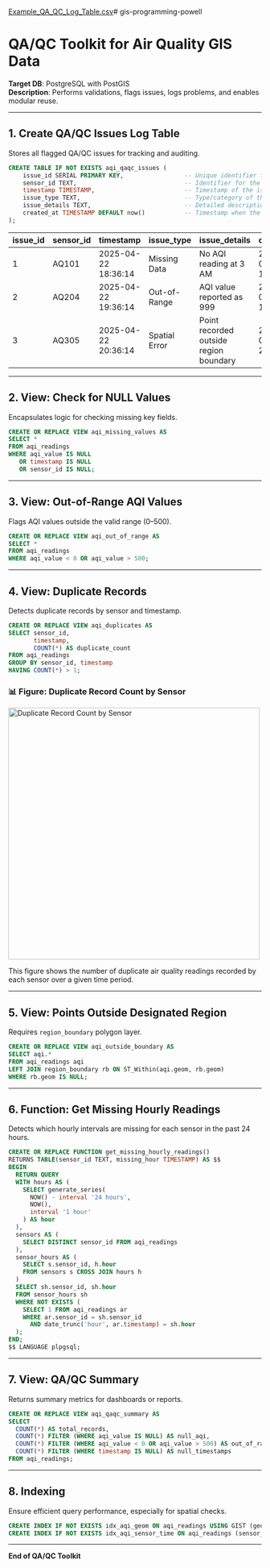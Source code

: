 [Example_QA_QC_Log_Table.csv](https://github.com/user-attachments/files/19857197/Example_QA_QC_Log_Table.csv)# gis-programming-powell

# QA/QC Toolkit for Air Quality GIS Data

**Target DB**: PostgreSQL with PostGIS  
**Description**: Performs validations, flags issues, logs problems, and enables modular reuse.

---

## 1. Create QA/QC Issues Log Table

Stores all flagged QA/QC issues for tracking and auditing.

```sql
CREATE TABLE IF NOT EXISTS aqi_qaqc_issues (
    issue_id SERIAL PRIMARY KEY,                 -- Unique identifier for each issue
    sensor_id TEXT,                              -- Identifier for the sensor reporting the issue
    timestamp TIMESTAMP,                         -- Timestamp of the issue occurrence
    issue_type TEXT,                             -- Type/category of the issue (e.g., missing data, out-of-range value)
    issue_details TEXT,                          -- Detailed description of the issue
    created_at TIMESTAMP DEFAULT now()           -- Timestamp when the issue was logged
);
```
| issue_id | sensor_id | timestamp           | issue_type    | issue_details                         | created_at           |
|----------|-----------|---------------------|---------------|----------------------------------------|----------------------|
| 1        | AQ101     | 2025-04-22 18:36:14 | Missing Data  | No AQI reading at 3 AM                | 2025-04-22 18:51:14  |
| 2        | AQ204     | 2025-04-22 19:36:14 | Out-of-Range  | AQI value reported as 999             | 2025-04-22 19:46:14  |
| 3        | AQ305     | 2025-04-22 20:36:14 | Spatial Error | Point recorded outside region boundary| 2025-04-22 21:06:14  |

---

## 2. View: Check for NULL Values

Encapsulates logic for checking missing key fields.

```sql
CREATE OR REPLACE VIEW aqi_missing_values AS
SELECT *
FROM aqi_readings
WHERE aqi_value IS NULL
   OR timestamp IS NULL
   OR sensor_id IS NULL;
```

---

## 3. View: Out-of-Range AQI Values

Flags AQI values outside the valid range (0–500).

```sql
CREATE OR REPLACE VIEW aqi_out_of_range AS
SELECT *
FROM aqi_readings
WHERE aqi_value < 0 OR aqi_value > 500;
```

---

## 4. View: Duplicate Records

Detects duplicate records by sensor and timestamp.

```sql
CREATE OR REPLACE VIEW aqi_duplicates AS
SELECT sensor_id,
       timestamp,
       COUNT(*) AS duplicate_count
FROM aqi_readings
GROUP BY sensor_id, timestamp
HAVING COUNT(*) > 1;
```
### 📊 Figure: Duplicate Record Count by Sensor

<img src=![7c168434-77fb-4fed-9a62-069abc921c25](https://github.com/user-attachments/assets/4f0ad5ab-52c7-43d5-9cc1-2bf5872dff96) alt="Duplicate Record Count by Sensor" width="500"/>

This figure shows the number of duplicate air quality readings recorded by each sensor over a given time period.

---

## 5. View: Points Outside Designated Region

Requires `region_boundary` polygon layer.

```sql
CREATE OR REPLACE VIEW aqi_outside_boundary AS
SELECT aqi.*
FROM aqi_readings aqi
LEFT JOIN region_boundary rb ON ST_Within(aqi.geom, rb.geom)
WHERE rb.geom IS NULL;
```

---

## 6. Function: Get Missing Hourly Readings

Detects which hourly intervals are missing for each sensor in the past 24 hours.

```sql
CREATE OR REPLACE FUNCTION get_missing_hourly_readings()
RETURNS TABLE(sensor_id TEXT, missing_hour TIMESTAMP) AS $$
BEGIN
  RETURN QUERY
  WITH hours AS (
    SELECT generate_series(
      NOW() - interval '24 hours',
      NOW(),
      interval '1 hour'
    ) AS hour
  ),
  sensors AS (
    SELECT DISTINCT sensor_id FROM aqi_readings
  ),
  sensor_hours AS (
    SELECT s.sensor_id, h.hour
    FROM sensors s CROSS JOIN hours h
  )
  SELECT sh.sensor_id, sh.hour
  FROM sensor_hours sh
  WHERE NOT EXISTS (
    SELECT 1 FROM aqi_readings ar
    WHERE ar.sensor_id = sh.sensor_id
      AND date_trunc('hour', ar.timestamp) = sh.hour
  );
END;
$$ LANGUAGE plpgsql;
```

---

## 7. View: QA/QC Summary

Returns summary metrics for dashboards or reports.

```sql
CREATE OR REPLACE VIEW aqi_qaqc_summary AS
SELECT
  COUNT(*) AS total_records,
  COUNT(*) FILTER (WHERE aqi_value IS NULL) AS null_aqi,
  COUNT(*) FILTER (WHERE aqi_value < 0 OR aqi_value > 500) AS out_of_range,
  COUNT(*) FILTER (WHERE timestamp IS NULL) AS null_timestamps
FROM aqi_readings;
```

---

## 8. Indexing

Ensure efficient query performance, especially for spatial checks.

```sql
CREATE INDEX IF NOT EXISTS idx_aqi_geom ON aqi_readings USING GIST (geom);
CREATE INDEX IF NOT EXISTS idx_aqi_sensor_time ON aqi_readings (sensor_id, timestamp);
```

---

**End of QA/QC Toolkit**

